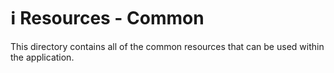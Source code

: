 # ℹ️ Resources - Common
This directory contains all of the common resources that can be used within the application.
